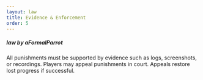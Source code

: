 ```yaml
---
layout: law
title: Evidence & Enforcement
order: 5
---
```


##### *law by aFormalParrot*

All punishments must be supported by evidence such as logs, screenshots, or recordings. Players may appeal punishments in court. Appeals restore lost progress if successful.